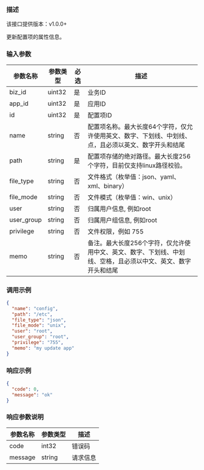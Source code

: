 ### 描述
该接口提供版本：v1.0.0+
 

更新配置项的属性信息。

### 输入参数
| 参数名称     | 参数类型     | 必选   | 描述             |
| ------------ | ------------ | ------ | ---------------- |
| biz_id         | uint32       | 是     | 业务ID     |
| app_id         | uint32       | 是     | 应用ID     |
| id         | uint32       | 是     | 配置项ID     |
| name         | string       | 否     | 配置项名称。最大长度64个字符，仅允许使用英文、数字、下划线、中划线、点，且必须以英文、数字开头和结尾    |
| path         | string       | 是     | 配置项存储的绝对路径。最大长度256个字符，目前仅支持linux路径校验。    |
| file_type         | string       | 否     | 文件格式（枚举值：json、yaml、xml、binary）    |
| file_mode         | string       | 否     | 文件模式（枚举值：win、unix）     |
| user         | string       | 否     | 归属用户信息, 例如root    |
| user_group         | string       | 否     | 归属用户组信息, 例如root     |
| privilege         | string       | 否    | 文件权限，例如 755     |
| memo         | string       | 否     | 备注。最大长度256个字符，仅允许使用中文、英文、数字、下划线、中划线、空格，且必须以中文、英文、数字开头和结尾    | 

### 调用示例
```json
{
  "name": "config",
  "path": "/etc",
  "file_type": "json",
  "file_mode": "unix",
  "user": "root",
  "user_group": "root",
  "privilege": "755",
  "memo": "my update app"
}
```

### 响应示例
```json
{
  "code": 0,
  "message": "ok"
}
```

### 响应参数说明
| 参数名称     | 参数类型   | 描述                           |
| ------------ | ---------- | ------------------------------ |
|      code        |      int32      |            错误码                   |
|      message        |      string      |             请求信息                  |
